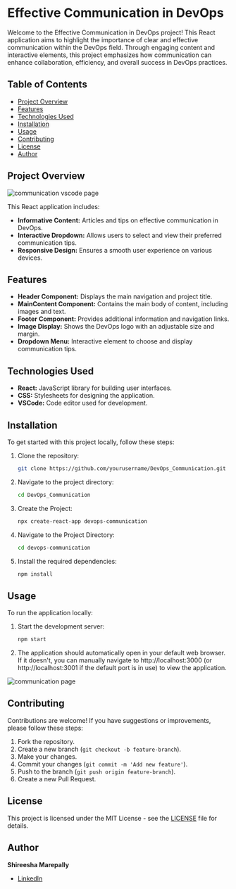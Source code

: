 # Effective Communication in DevOps

Welcome to the Effective Communication in DevOps project! This React application aims to highlight the importance of clear and effective communication within the DevOps field. Through engaging content and interactive elements, this project emphasizes how communication can enhance collaboration, efficiency, and overall success in DevOps practices.

## Table of Contents

- [Project Overview](#project-overview)
- [Features](#features)
- [Technologies Used](#technologies-used)
- [Installation](#installation)
- [Usage](#usage)
- [Contributing](#contributing)
- [License](#license)
- [Author](#author)
  

## Project Overview

![communication vscode page](https://github.com/user-attachments/assets/3c07ee36-2437-4350-83cc-c44e185c54e5)




This React application includes:

- **Informative Content:** Articles and tips on effective communication in DevOps.
- **Interactive Dropdown:** Allows users to select and view their preferred communication tips.
- **Responsive Design:** Ensures a smooth user experience on various devices.

## Features

- **Header Component:** Displays the main navigation and project title.
- **MainContent Component:** Contains the main body of content, including images and text.
- **Footer Component:** Provides additional information and navigation links.
- **Image Display:** Shows the DevOps logo with an adjustable size and margin.
- **Dropdown Menu:** Interactive element to choose and display communication tips.

## Technologies Used

- **React:** JavaScript library for building user interfaces.
- **CSS:** Stylesheets for designing the application.
- **VSCode:** Code editor used for development.

## Installation

To get started with this project locally, follow these steps:

1. Clone the repository:
   ```bash
   git clone https://github.com/yourusername/DevOps_Communication.git

2. Navigate to the project directory:
   ```bash
   cd DevOps_Communication

3. Create the Project:
   ```bash
   npx create-react-app devops-communication

4. Navigate to the Project Directory:
   ```bash
   cd devops-communication

5. Install the required dependencies:
   ```bash
   npm install


## Usage

To run the application locally:

1. Start the development server:
   ```bash
   npm start

2. The application should automatically open in your default web browser. If it doesn't, you can manually navigate to http://localhost:3000 (or http://localhost:3001 if the default port is in use) to view the application.

![communication page](https://github.com/user-attachments/assets/030fee18-5930-4e78-8893-e319334ed103)



## Contributing

Contributions are welcome! If you have suggestions or improvements, please follow these steps:

1. Fork the repository.
2. Create a new branch (`git checkout -b feature-branch`).
3. Make your changes.
4. Commit your changes (`git commit -m 'Add new feature'`).
5. Push to the branch (`git push origin feature-branch`).
6. Create a new Pull Request.

## License

This project is licensed under the MIT License - see the [LICENSE](LICENSE) file for details.

## Author

**Shireesha Marepally**  
- [LinkedIn](https://www.linkedin.com/in/shireesha-reddy-/)

